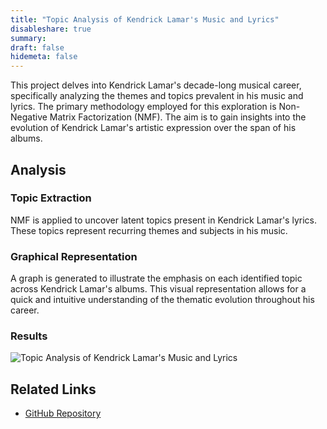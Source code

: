 ```yaml
---
title: "Topic Analysis of Kendrick Lamar's Music and Lyrics"
disableshare: true
summary: 
draft: false
hidemeta: false
---
```


This project delves into Kendrick Lamar's decade-long musical career, specifically analyzing the themes and topics prevalent in his music and lyrics. The primary methodology employed for this exploration is Non-Negative Matrix Factorization (NMF). The aim is to gain insights into the evolution of Kendrick Lamar's artistic expression over the span of his albums.

## Analysis

### Topic Extraction
NMF is applied to uncover latent topics present in Kendrick Lamar's lyrics. These topics represent recurring themes and subjects in his music.

### Graphical Representation
A graph is generated to illustrate the emphasis on each identified topic across Kendrick Lamar's albums. This visual representation allows for a quick and intuitive understanding of the thematic evolution throughout his career.

### Results
![Topic Analysis of Kendrick Lamar's Music and Lyrics](/images/projects/kendrick-lyrics-analysis/plot.png)

## Related Links

- [GitHub Repository](https://github.com/vishruthdevan/kendrick-lyrics-analysis/)